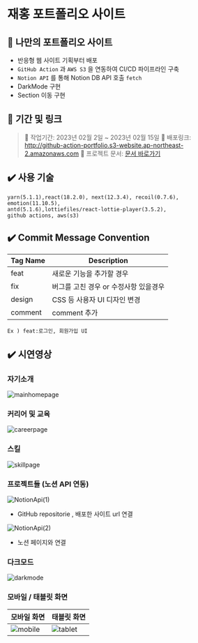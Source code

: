 # 재홍 포트폴리오 사이트

## 📌 나만의 포트폴리오 사이트

- 반응형 웹 사이트 기획부터 배포
- `GitHub Action` 과 `AWS S3` 을 연동하여 CI/CD 파이프라인 구축
- `Notion API` 를 통해 Notion DB API 호출 `fetch`
- DarkMode 구현
- Section 이동 구현

## 📖 기간 및 링크

> 📆 작업기간: 2023년 02월 2일 ~ 2023년 02월 15일
> 🔗 배포링크: http://github-action-portfolio.s3-website.ap-northeast-2.amazonaws.com
> 🔗 프로젝트 문서: [문서 바로가기](https://www.notion.so/883fadd953a0478695cf2129efa9519f)

## ✔️ 사용 기술

```
yarn(5.1.1),react(18.2.0), next(12.3.4), recoil(0.7.6), emotion(11.10.5),
antd(5.1.6),lottiefiles/react-lottie-player(3.5.2),
github actions, aws(s3)
```

## ✔️ Commit Message Convention

| Tag Name | Description                           |
| -------- | ------------------------------------- |
| feat     | 새로운 기능을 추가할 경우             |
| fix      | 버그를 고친 경우 or 수정사항 있을경우 |
| design   | CSS 등 사용자 UI 디자인 변경          |
| comment  | comment 추가                          |

`Ex ) feat:로그인, 회원가입 UI `

## ✔️ 시연영상

### 자기소개

![mainhomepage](https://user-images.githubusercontent.com/72030487/219281493-bb1b729d-b8e0-4ca7-8e62-74ea444608d6.gif)

### 커리어 및 교육

![careerpage](https://user-images.githubusercontent.com/72030487/219281507-e8f9d7fa-dde6-4bb0-b676-21d2951cee32.gif)

### 스킬

![skillpage](https://user-images.githubusercontent.com/72030487/219281513-25073471-773c-4d20-8b32-4bfbeebd5b38.gif)

### 프로젝트들 (노션 API 연동)

![NotionApi(1)](https://user-images.githubusercontent.com/72030487/219282936-f78b6b96-ecb9-4b3c-9b43-6eef64900ad0.gif)

- GitHub repositorie , 배포한 사이트 url 연결

![NotionApi(2)](https://user-images.githubusercontent.com/72030487/219281760-a11bf5f0-b6dc-48dd-ab06-ac1f62b55190.gif)

- 노션 페이지와 연결

### 다크모드

![darkmode](https://user-images.githubusercontent.com/72030487/219280464-4e3ff203-8189-4e24-b064-743b3aa1adcd.gif)

### 모바일 / 태블릿 화면

| 모바일 화면                                                                                                      | 태블릿 화면                                                                                                      |
| ---------------------------------------------------------------------------------------------------------------- | ---------------------------------------------------------------------------------------------------------------- |
| ![mobile](https://user-images.githubusercontent.com/72030487/219281154-3d2bb5d5-c972-4520-9afd-d655b238b47e.gif) | ![tablet](https://user-images.githubusercontent.com/72030487/219281157-13ae68ca-e635-4d64-95eb-2a894ae7a0c5.gif) |
